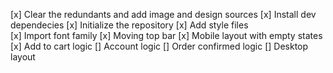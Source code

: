 [x] Clear the redundants and add image and design sources
[x] Install dev dependecies
[x] Initialize the repository
[x] Add style files  
[x] Import font family
[x] Moving top bar
[x] Mobile layout with empty states
[x] Add to cart logic
[] Account logic
[] Order confirmed logic
[] Desktop layout
